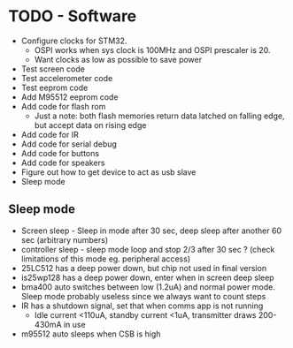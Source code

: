 # TODO - Software

- Configure clocks for STM32.
    - OSPI works when sys clock is 100MHz and OSPI prescaler is 20.
    - Want clocks as low as possible to save power
- Test screen code
- Test accelerometer code
- Test eeprom code
- Add M95512 eeprom code
- Add code for flash rom
    - Just a note: both flash memories return data latched on falling edge, but accept data on rising edge
- Add code for IR
- Add code for serial debug
- Add code for buttons
- Add code for speakers
- Figure out how to get device to act as usb slave
- Sleep mode

## Sleep mode

- Screen sleep - Sleep in mode after 30 sec, deep sleep after another 60 sec (arbitrary numbers)
- controller sleep - sleep mode loop and stop 2/3 after 30 sec ? (check limitations of this mode eg. peripheral access) 
- 25LC512 has a deep power down, but chip not used in final version
- is25wp128 has a deep power down, enter when in screen deep sleep
- bma400 auto switches between low (1.2uA) and normal power mode. Sleep mode probably useless since we always want to count steps
- IR has a shutdown signal, set that when comms app is not running
    - Idle current <110uA, standby current <1uA, transmitter draws 200-430mA in use
- m95512 auto sleeps when CSB is high
